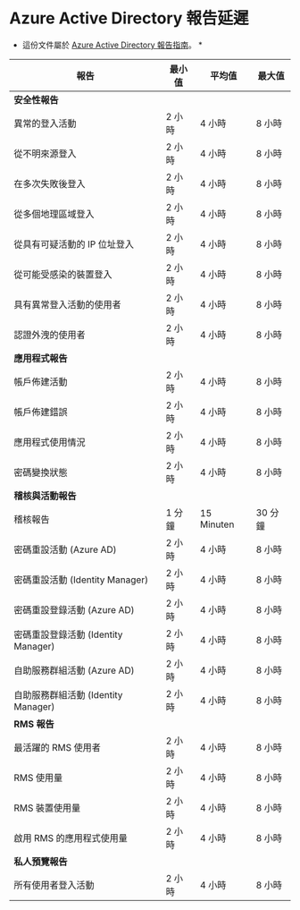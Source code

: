 <properties
   pageTitle="Azure Active Directory 報告延遲 | Microsoft Azure"
   description="在您的 Azure Active Directory 中針對顯示報告事件所花費的時間長度"
   services="active-directory"
   documentationCenter=""
   authors="kenhoff"
   manager="mbaldwin"
   editor=""/>

<tags
   ms.service="active-directory"
   ms.devlang="na"
   ms.topic="article"
   ms.tgt_pltfrm="na"
   ms.workload="identity"
   ms.date="12/07/2015"
   ms.author="kenhoff"/>


# Azure Active Directory 報告延遲

* 這份文件屬於 [Azure Active Directory 報告指南](active-directory-reporting-guide.md)。 *

 報告| 最小值| 平均值| 最大值
------------------------------------------------------- | -------- | ---------- | ----------
 **安全性報告**| | |
 異常的登入活動| 2 小時| 4 小時| 8 小時
 從不明來源登入| 2 小時| 4 小時| 8 小時
 在多次失敗後登入| 2 小時| 4 小時| 8 小時
 從多個地理區域登入| 2 小時| 4 小時| 8 小時
 從具有可疑活動的 IP 位址登入| 2 小時| 4 小時| 8 小時
 從可能受感染的裝置登入| 2 小時| 4 小時| 8 小時
 具有異常登入活動的使用者| 2 小時| 4 小時| 8 小時
 認證外洩的使用者| 2 小時| 4 小時| 8 小時
 **應用程式報告**| | |
 帳戶佈建活動| 2 小時| 4 小時| 8 小時
 帳戶佈建錯誤| 2 小時| 4 小時| 8 小時
 應用程式使用情況| 2 小時| 4 小時| 8 小時
 密碼變換狀態| 2 小時| 4 小時| 8 小時
 **稽核與活動報告**| | |
 稽核報告| 1 分鐘| 15 Minuten| 30 分鐘
 密碼重設活動 (Azure AD)| 2 小時| 4 小時| 8 小時
 密碼重設活動 (Identity Manager)| 2 小時| 4 小時| 8 小時
 密碼重設登錄活動 (Azure AD)| 2 小時| 4 小時| 8 小時
 密碼重設登錄活動 (Identity Manager)| 2 小時| 4 小時| 8 小時
 自助服務群組活動 (Azure AD)| 2 小時| 4 小時| 8 小時
 自助服務群組活動 (Identity Manager)| 2 小時| 4 小時| 8 小時
 **RMS 報告**| | |
 最活躍的 RMS 使用者| 2 小時| 4 小時| 8 小時
 RMS 使用量| 2 小時| 4 小時| 8 小時
 RMS 裝置使用量| 2 小時| 4 小時| 8 小時
 啟用 RMS 的應用程式使用量| 2 小時| 4 小時| 8 小時
 **私人預覽報告**| | |
 所有使用者登入活動| 2 小時| 4 小時| 8 小時





